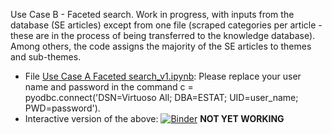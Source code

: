 
Use Case B - Faceted search. Work in progress, with inputs from the database (SE articles) except from one file (scraped categories per article - these are in the process of being transferred to the knowledge database). Among others, the code assigns the majority of the SE articles to themes and sub-themes.
* File [Use Case A Faceted search_v1.ipynb](https://github.com/eurostat/NLP4Stat/blob/main/Use%20Case%20A%20Faceted%20search/Use%20Case%20A%20Faceted%20search_v1.ipynb): Please replace your user name and password in the command c = pyodbc.connect('DSN=Virtuoso All; DBA=ESTAT; UID=user_name; PWD=password'). 
* Interactive version of the above: [![Binder](https://mybinder.org/badge_logo.svg)](https://mybinder.org/v2/gh/KSpiliop/Faceted/main?filepath=Use%20Case%20A%20Faceted%20search_v1.ipynb) **NOT YET WORKING**
